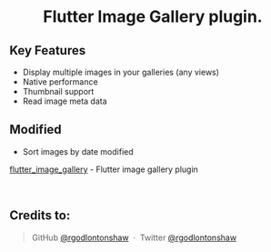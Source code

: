 <h1 align="center">
  Flutter Image Gallery plugin.
  <br>
</h1>

## Key Features

* Display multiple images in your galleries (any views)
* Native performance
* Thumbnail support
* Read image meta data

## Modified
* Sort images by date modified

[flutter_image_gallery](https://pub.dev/packages/flutter_image_gallery) - Flutter image gallery plugin

<br>

## Credits to:
  
> GitHub [@rgodlontonshaw](https://github.com/rgodlontonshaw) &nbsp;&middot;&nbsp;
> Twitter [@rgodlontonshaw](https://twitter.com/rgodlontonshaw)
